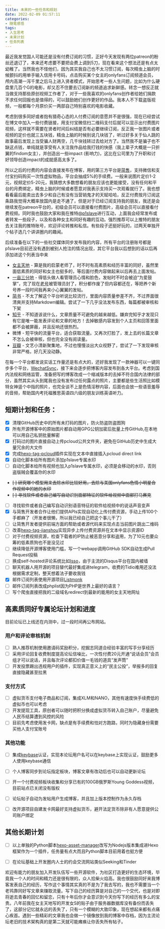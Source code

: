 ```yaml
---
title: 未来的一些任务和规划
date: 2022-02-09 01:57:11
categories:
- 随笔感悟
tags:
- 人生思考
- 未来计划
- 任务列表
---
```



最近我发觉国人可能还是没有付费订阅的习惯，正好今天发现有两位patreon的粉丝还退订了，本来还考虑要不要把会费上调到5刀，现在看来这个想法还是有点太幼稚了。当然我也不怪他们，因为其实我自己也不太习惯订阅，每次精虫上脑的时候颤抖的用单手输入信用卡号码，点击购买某个女主的onlyfans订阅频道会员，颅内高潮一泻千里之后马上进入贤者模式，开始思考一些人生问题，比如为什么硬盘里几百个G的电影，却又忍不住要去订阅新的频道追求新鲜感。转念一想反正就当做支持那些原创视频工作者了，对于一些我喜欢的onlyfans创作者给她们捐款不求任何回报也是值得的，可以鼓励她们创作更好的作品。我本人不下载盗版视频，一般都每个月原价买一两部自己特别喜欢的电影收藏。

<!-- more -->

考虑到很多同好或者抱有猎奇心态的人付费订阅的意愿并不是很强，现在已经尝试在博文中加入一些付费链接，用支付宝微信扫二维码支付后就可以显示出付费图片视频，这样就不需要在贤者时间后纠结是否有必要继续订阅，反正我一张图片或者视频的定价也就三五块钱，精虫上脑的时候别说几块钱了，听过好多关于仙人跳的故事最后发现上当受骗人财两空，几千块钱转过去给对方了。当然我不是骗子也不缺这点钱，单纯就是享受有人关注我作品给我打钱的快感（我上辈子大概是一只折翼的findom女主），并创造出一些impact (影响力)，这比在公司里为了升职和讨好领导创造impact的成就感高太多了。

所以之后的付费的内容会直接发布在博客，用的第三方平台是[简售](https://jianshou.online)，支持微信和支付宝扫码购买一次性虚拟物品，平台会抽成5%的手续费。一般来说图片定价1-2元，视频定价5-20元，我猜想大多数想看的朋友应该也更能接受，没有任何和平台的月费绑定，精虫上脑的时候或者愿意对我表示支持买一次观看就行了。我也想看看最后能卖出去多少和自己有没有当营销鬼才的天赋哈哈，反正付费按月订阅这条路我觉得大概率放国内是走不通了，但是对于已经订阅支持我的朋友，我还是会继续发在patreon平台的，初级会员可以直接看付费图片，高级会员可以直接看付费视频。同时我也鼓励大家和我在推特[@p1slave](https://twitter.com/p1slave)进行互动，上面我会经常发布或者转发一些段子，以及和各种女主和同好有趣的互动。强烈推荐可以上推特的朋友去关注我的推特账号，欢迎评论转推和私信。有些段子还挺好玩的，过两天单独开个帖子选几个讲讲圈内的趣闻。


后续准备在以下的一些社交媒体同步发布我的内容，所有平台的注册账号都是p1slave目前还没有遇到被别人抢注的情况出现，其它平台我以后想到的话以后再添加进这个列表当中来

* [女主天地](https://nztd38.com/?675819) - 算是我的启蒙老师了，时不时有高素质和经历丰富的同好，虽然里面低素质的同好和女主也挺多的，等后面付费内容做起来以后再去上面发帖。
* [一亩三分地](https://www.1point3acres.com/bbs/space-uid-870558.html) - 得低头做人看管理员心情和脸色，发帖时不时会被迫“为爱鼓掌”，完了现在[老号](https://www.1point3acres.com/bbs/space-uid-816933.html)被管理员封了，积分都作废了但内容都还在，等把养个新号养一段时间我再来小心翼翼的发帖。
* [简书](https://www.jianshu.com/u/b1cd9e207a2e) - 不太了解这个平台听说比较流行，里面内容质量参差不齐，不过界面很清爽并支持Markdown编辑。尝试了一下几乎没法发布东西，每篇都被审核和下架
* [知乎](https://www.zhihu.com/people/p1slave) - 不知道该说什么，文章质量不可避免的越来越低。嫌弃完知乎才发现只有它是唯一能发表评论和文章的地方！去掉敏感内容发到个人主页和回答里面都不会被屏蔽，并且反响还很热烈。
* 微博 - 短平快的流量平台，适合获取流量。又再次打脸了，发上去的长篇文章不怎么会被审核，但也完全没有阅读量。
* [豆瓣](https://www.douban.com/people/p1slave/) - 文艺小清新聚集地，不过也慢慢淡出大众视野了，尝试了一下发现审核非常严格，好几天没动静。

在每一个平台都发说实话工作量还是有点大的，还好我发现了一款神器可以一键同步多个平台，[WechatSync](https://www.wechatsync.com/)，接下来会逐步把博客内容发布到各大平台。考虑到国内法规和网络监管，准备把写的博客改成一个缩减版本的去掉不符合国内法律的部分，虽然其实从头到尾我也没有发布过任何露点的照片，主要都是些生活照比如模特女神竖个中指的照片，也完全谈不上是色情淫秽内容，后面也会放一些语音羞辱的音频，帮助国内考托福雅思英语四六级的朋友训练英语听力。



## 短期计划和任务：
- [x] 清理GitHub历史中的所有未打码的图片，防火防盗防盗图狗
- [x] 所有开源博客中的原始图片都自动用GPG公钥加密后批量上传GitHub,在本地可以用自己私钥批量解密
- [x] 打码过的图片直接自动上传pcloud公共文件夹，避免在GitHub历史中生成大量冗余的大文件 
- [x] 完成[hexo-tag-pcloud](https://github.com/p1slave/hexo-tag-pcloud)插件实现在文本中直接插入pcloud direct link
- [x] 自动化脚本给所有图片添加p1slave专属水印
- [ ] 自动化脚本给所有视频也加入p1slave专属水印，必须是会移动的水印，否则盗版贼会覆盖你的水印
- ~~[ ] 研究哪个模型用来去除水印比较好用，去除与美国onlyfans色情小明星合作视频中的她的水印~~
- ~~[ ] 寻找软件或者自己编写自动识别面部特征的软件给视频中面部打马赛克~~
- [ ] 寻找软件或者自己编写自动识别语音特征的软件给视频中的说话声音变声
- [x] 与简售开发者合作让他们提供APIs实现自动化上传付费资源，手动上传100个手都麻了（开发者很懒，所以我已经自己把这个事儿干了）
- [ ] 让简售开发者提供前端方面的帮助或者源代码来实现点击当前图片跳出二维码
- [ ] 改善[hexo-tag-jianshou](https://github.com/p1slave/hexo-tag-jianshou)实现异步上传付费资源并在文本中显示资源ID
- [ ] 对于付费视频资源，检查下载者的IP防止被恶意分享和盗用，为了10元也要众筹的低素质狗也不是没见过
- [ ] 继续降低开源博客使用门槛，写一个webapp调用GitHub SDK自动生成Pull Request投稿
- [ ] 换成self-hosted评论系统比如[Isso](https://posativ.org/isso/)，由于主流的Disqus平台在国内被墙
- [ ] 聊天机器人用开源的项目替代最好集成进telegram，收费的Tidio难用还没法根据需求定制，整天想着法子要收我钱
- [x] 邮件订阅列表使用开源项目[Listmonk](https://listmonk.app)
- [ ] 邮件订阅列表改成phplist因为PHP是世界上最好的语言？
- [ ] 写个爬虫直接把我的二级域名redirect到最新的能用的女主天地网址

## 高素质同好专属论坛计划和进度
目前论坛已上线还在内测中，过一段时间再公布网站。
### 用户和评论审核机制
- [ ] 熟人推荐机制使用邀请码奖励积分，挖掘志同道合经验丰富的写手分享经历
- [ ] 采用评论回复收费制度提高论坛信噪比，一次性付费20元开通“说话会员”会员组才可以说话，并且每次评论都扣价值一毛钱的道具“发声筒”
- [ ] 开发投票踢出违规用户的插件，实现真正意义上的“民主公投”，举报多的回复直接隐藏甚至拉黑
 
### 支付方式
- [ ] 虚拟货币支付电子商品和订阅，集成XLM和NANO，其他有速度快手续费低的虚拟币也可以考虑
- [ ] 开发提现工具，原创者可以随时把积分换成虚拟货币转入自己账户，尽量避免人民币结算遭到风控的风险
- [ ] 目前先考虑使用发卡网，缺点是有手续费和怕对方跑路，同时为隐藏身份需要买他人支付宝账号

### 其他功能
- [ ] 集成[keybase](https://keybase.io)认证，实现本论坛用户名可以在keybase上实现认证，鼓励更多人使用keybase通信
- [ ] 个人博客同步到论坛指定板块，博客文章有改动后也可以自动更新论坛
- [ ] 开一个付费视频板块收集和分享已有的100GB俄罗斯Young Goddess视频，目前站点已关闭没有版权
- [ ] 论坛帖子自动为发帖用户生成博客，并且加上版本控制作为永久存档
- [ ] 改开源项目自建发卡网最好支持虚拟货币，避开法定货币除非有人愿意提供公司账户绑定


## 其他长期计划
- [ ] 以上单独的Python脚本[hexo-asset-manager](https://github.com/p1slave/blog/tree/master/utils/hexo-asset-manager)改写为Nodejs版本集成进Hexo框架作为一个插件，任务量有点大而且Python脚本目前用着也挺方便
- [ ] 在论坛基础上开发圈内人士的约会交流网站类似Seeking和Tinder


欢迎有能力的朋友加入开发队伍写一些开源软件，为社区打造更好的生态环境，毕竟我一个人的时间和精力还是很有限的，众人拾柴火焰高。我也很鼓励同好来我博客发表自己的经历，写作这个事情其实真的不是为了我去写的，我也不需要当一个老鸨靠同好写文章来赚取流量。写下自己的经历算是对自己的一个交代，也是对即将逝去青春的回忆和留恋，只有十年后你才会意识到今天你写下的经历有多么的宝贵。八年前我在女主天地写的开发女S的贴子由于服务器数据库没有备份而丢失了，这部分记忆就永远的丢失了，只有一个模糊的大致印象，现在想起来都有点痛心疾首。遇到一些精彩的文章我也会做一个镜像放到我的博客中存档，因为主流论坛老旧的技术架构真的是第二天就可能瘫痪让你丢失所有帖子。


